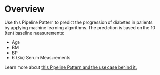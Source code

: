 # Overview

Use this Pipeline Pattern to predict the progression of diabetes in patients by applying machine learning algorithms. The prediction is based on the 10 (ten) baseline measurements:&#x20;

* Age
* BMI
* BP
* 6 (Six) Serum Measurements

Learn more about [this Pipeline Pattern and the use case behind it. ](https://docs-snaplogic.atlassian.net/wiki/spaces/SD/pages/479428610/Diabetes+Progression+Prediction)





